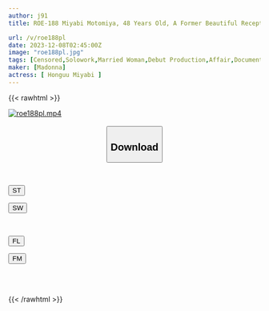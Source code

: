 ```yaml
---
author: j91
title: ROE-188 Miyabi Motomiya, 48 Years Old, A Former Beautiful Receptionist Who Was Fired From A Certain Famous Company For Having An Affair Within The Company.She Made Her AV Debut Because She Couldn't Forget The Stimulation Of Her Guilty Affair! !

url: /v/roe188pl
date: 2023-12-08T02:45:00Z
image: "roe188pl.jpg"
tags: [Censored,Solowork,Married Woman,Debut Production,Affair,Documentary,Mature Woman	 ]
maker: [Madonna]
actress: [ Honguu Miyabi ]
---
```



{{< rawhtml >}}

<div class="video" data-videoid="MY6Bdm4zoKFmaRb">
    <a href="javascript:;">
        <img src="/v/roe188pl/roe188pl.jpg" width="WIDTH" height="HEIGHT" alt="roe188pl.mp4" loading="lazy">
    </a>
</div>

<script type="text/javascript" src="https://j91.asia/asset/on-demand-st.js"></script>

<br>
  <link rel="stylesheet" href="https://j91.asia/asset/bs5.css">
  
  <center>
  <button class="btn btn-primary" type="button" data-bs-toggle="collapse" data-bs-target=".multi-collapse" aria-expanded="false" aria-controls="multiCollapseExample1 multiCollapseExample2"><h2>Download</h2></button></center>
</p>
<div class="row">
  <div class="col">
    <div class="collapse multi-collapse" id="multiCollapseExample1">
      <div class="card card-body">
	      	      <br>
<div class="buttons">  
<p><a href="https://streamtape.to/v/MY6Bdm4zoKFmaRb" target="_blank"><button class="btn-hover color-3"><i class="fa fa-download"></i> ST</button></a></p>
<p><a href="https://flaswish.com/b0f2mo3tvubn" target="_blank"><button class="btn-hover color-2"><i class="fa fa-download"></i> SW</button></a></p></div>
    </div>
  </div>
</div>
  <div class="col">
    <div class="collapse multi-collapse" id="multiCollapseExample2">
      <div class="card card-body">
	      <br>
<div class="buttons">
<p><a href="javascript:;" target="_blank"><button class="btn-hover color-9"><i class="fa fa-download"></i> FL</button></a></p>
<p><a href="javascript:;" target="_blank"><button class="btn-hover color-8"><i class="fa fa-download"></i> FM</button></a></p></div>
<br><br>
      </div>
    </div>
  </div>
</div>

{{< /rawhtml >}}